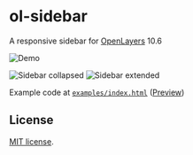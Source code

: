 # ol-sidebar

A responsive sidebar for [OpenLayers](https://openlayers.org/) 10.6

![Demo](doc/sidebar-v2.gif)

![Sidebar collapsed](doc/ol3-1.png) ![Sidebar extended](doc/ol3-2.png)

Example code at [`examples/index.html`](examples/index.html) ([Preview](http://turbo87.github.io/sidebar-v2/examples/ol3.html))


## License

[MIT license](LICENSE).
